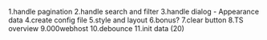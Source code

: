 1.handle pagination
2.handle search and filter
3.handle dialog - Appearance data
4.create config file
5.style and layout
6.bonus?
7.clear button
8.TS overview
9.000webhost
10.debounce
11.init data (20)
